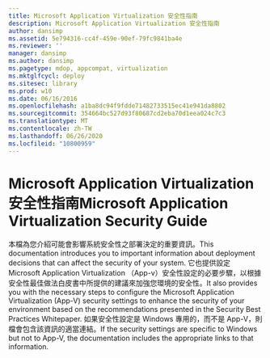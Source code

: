 ```yaml
---
title: Microsoft Application Virtualization 安全性指南
description: Microsoft Application Virtualization 安全性指南
author: dansimp
ms.assetid: 5e794316-cc4f-459e-90ef-79fc9841ba4e
ms.reviewer: ''
manager: dansimp
ms.author: dansimp
ms.pagetype: mdop, appcompat, virtualization
ms.mktglfcycl: deploy
ms.sitesec: library
ms.prod: w10
ms.date: 06/16/2016
ms.openlocfilehash: a1ba8dc94f9fdde71482733515ec41e941da8802
ms.sourcegitcommit: 354664bc527d93f80687cd2eba70d1eea024c7c3
ms.translationtype: MT
ms.contentlocale: zh-TW
ms.lasthandoff: 06/26/2020
ms.locfileid: "10800959"
---
```

# <span data-ttu-id="673b3-103">Microsoft Application Virtualization 安全性指南</span><span class="sxs-lookup"><span data-stu-id="673b3-103">Microsoft Application Virtualization Security Guide</span></span>


<span data-ttu-id="673b3-104">本檔為您介紹可能會影響系統安全性之部署決定的重要資訊。</span><span class="sxs-lookup"><span data-stu-id="673b3-104">This documentation introduces you to important information about deployment decisions that can affect the security of your system.</span></span> <span data-ttu-id="673b3-105">它也提供設定 Microsoft Application Virtualization （App-v）安全性設定的必要步驟，以根據安全性最佳做法白皮書中所提供的建議來加強您環境的安全性。</span><span class="sxs-lookup"><span data-stu-id="673b3-105">It also provides you with the necessary steps to configure the Microsoft Application Virtualization (App-V) security settings to enhance the security of your environment based on the recommendations presented in the Security Best Practices Whitepaper.</span></span> <span data-ttu-id="673b3-106">如果安全性設定是 Windows 專用的，而不是 App-V，則檔會包含該資訊的適當連結。</span><span class="sxs-lookup"><span data-stu-id="673b3-106">If the security settings are specific to Windows but not to App-V, the documentation includes the appropriate links to that information.</span></span>

 

 





